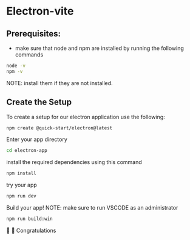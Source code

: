 # Electron-vite

## Prerequisites: 
- make sure that node and npm are installed by running the following commands

```Bash
node -v
npm -v
```

NOTE: install them if they are not installed.

## Create the Setup

To create a setup for our electron application use the following:

```Bash
npm create @quick-start/electron@latest
```

Enter your app directory
```Bash
cd electron-app
```

install the required dependencies using this command
```Bash
npm install
```

try your app
```Bash
npm run dev
```

Build your app!
NOTE: make sure to run VSCODE as an administrator

```Bash
npm run build:win
```

🎉 :tada: Congratulations
